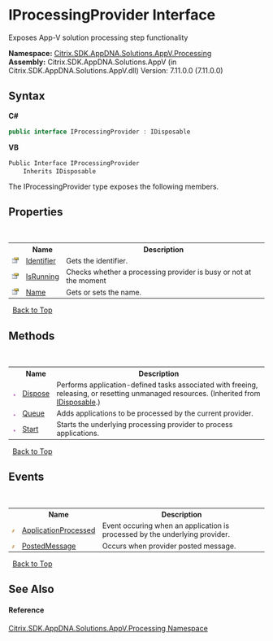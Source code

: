 # IProcessingProvider Interface
 

Exposes App-V solution processing step functionality

**Namespace:**&nbsp;<a href="e89d7bb5-69e7-7aff-5732-d06b09ac746d">Citrix.SDK.AppDNA.Solutions.AppV.Processing</a><br />**Assembly:**&nbsp;Citrix.SDK.AppDNA.Solutions.AppV (in Citrix.SDK.AppDNA.Solutions.AppV.dll) Version: 7.11.0.0 (7.11.0.0)

## Syntax

**C#**
```csharp
public interface IProcessingProvider : IDisposable
```

**VB**
```vbnet
Public Interface IProcessingProvider
	Inherits IDisposable
```

The IProcessingProvider type exposes the following members.


## Properties
&nbsp;<table><tr><th></th><th>Name</th><th>Description</th></tr><tr><td>![Public property](media/pubproperty.gif "Public property")</td><td><a href="64be474d-0c51-0505-28c7-7bca7dd98b00">Identifier</a></td><td>
Gets the identifier.</td></tr><tr><td>![Public property](media/pubproperty.gif "Public property")</td><td><a href="b3c78dff-f3d5-366e-a593-b75a8395491a">IsRunning</a></td><td>
Checks whether a processing provider is busy or not at the moment</td></tr><tr><td>![Public property](media/pubproperty.gif "Public property")</td><td><a href="53de97f4-bc75-d54c-efac-ba44b7734e6f">Name</a></td><td>
Gets or sets the name.</td></tr></table>&nbsp;
<a href="#iprocessingprovider-interface">Back to Top</a>

## Methods
&nbsp;<table><tr><th></th><th>Name</th><th>Description</th></tr><tr><td>![Public method](media/pubmethod.gif "Public method")</td><td><a href="http://msdn2.microsoft.com/en-us/library/es4s3w1d" target="_blank">Dispose</a></td><td>
Performs application-defined tasks associated with freeing, releasing, or resetting unmanaged resources.
 (Inherited from <a href="http://msdn2.microsoft.com/en-us/library/aax125c9" target="_blank">IDisposable</a>.)</td></tr><tr><td>![Public method](media/pubmethod.gif "Public method")</td><td><a href="f4a0a928-c7bd-efe3-bd9f-c1d903c28e41">Queue</a></td><td>
Adds applications to be processed by the current provider.</td></tr><tr><td>![Public method](media/pubmethod.gif "Public method")</td><td><a href="97bb013b-93d5-6503-a9b4-4f8d47ac5b3f">Start</a></td><td>
Starts the underlying processing provider to process applications.</td></tr></table>&nbsp;
<a href="#iprocessingprovider-interface">Back to Top</a>

## Events
&nbsp;<table><tr><th></th><th>Name</th><th>Description</th></tr><tr><td>![Public event](media/pubevent.gif "Public event")</td><td><a href="b8ead30b-056d-c497-a1e9-03876fdfd66f">ApplicationProcessed</a></td><td>
Event occuring when an application is processed by the underlying provider.</td></tr><tr><td>![Public event](media/pubevent.gif "Public event")</td><td><a href="07e974c8-224c-c4d7-45ea-fc4940c28963">PostedMessage</a></td><td>
Occurs when provider posted message.</td></tr></table>&nbsp;
<a href="#iprocessingprovider-interface">Back to Top</a>

## See Also


#### Reference
<a href="e89d7bb5-69e7-7aff-5732-d06b09ac746d">Citrix.SDK.AppDNA.Solutions.AppV.Processing Namespace</a><br />